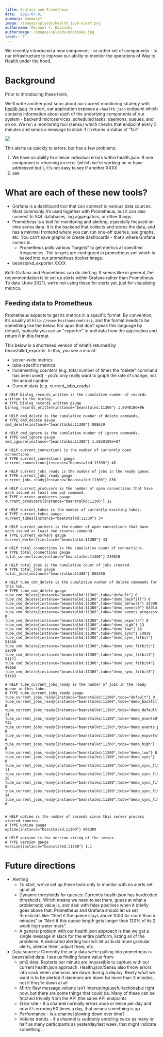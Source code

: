 ```yaml
---
title: Grafana and Prometheus
date: '2021-07-01'
summary: Summary?
image: /images/uploads/health.json-alert.png
authorname: Michael Y. Kopinsky
authorimage: /images/uploads/kopinsky.jpg
label: '?'
---
```

We recently introduced a new component - or rather set of components - to our infrastructure to improve our ability to monitor the operations of Way to Health under the hood.

# Background

Prior to introducing these tools, 

We'll write another post soon about our current monitoring strategy with [health.json](https://inadarei.github.io/rfc-healthcheck/). In short, our application exposes a `/health.json` endpoint which contains information about each of the underlying components of our system - backend microservices, scheduled tasks, daemons, queues, and so on. We run a monitoring tool (sensu) which checks that endpoint every 5 minutes and sends a message to slack if it returns a status of "fail".

![](/images/uploads/health.json-alert.png)

This alerts us quickly to errors, but has a few problems:

1. We have no ability to silence individual errors within health.json. If one component is returning an error (which we're working on or have addressed but ), it's not easy to see if another XXXX
1. aaa

# What are each of these new tools?

* Grafana is a dashboard tool that can connect to various data sources. Most commonly it’s used together with Prometheus, but it can also connect to SQL databases, log aggregators, or other things.
* Prometheus is a tool for monitoring and alerting, especially focused on time series data. It is the backend that collects and stores the data, and has a minimal frontend where you can run one-off queries, see graphs, etc. You can’t save graphs or create dashboards - that’s where Grafana comes in.
  * Prometheus polls various “targets” to get metrics at specified frequencies. The targets are configured in prometheus.yml which is baked into our prometheus docker image.
* beanstalkd_exporter XXXX

Both Grafana and Prometheus can do alerting. It seems like in general, the recommendation is to set up alerts within Grafana rather than Prometheus. To date (June 2021), we’re not using these for alerts yet, just for visualizing metrics.

## Feeding data to Prometheus

Prometheus expects to get its metrics in a specific format. By convention, it’s usually at `http://some-hostname/metrics`, and the format needs to be something like the below. For apps that don’t speak this language by default, typically you use an "exporter" to pull data from the application and return it in this format.

This below is a shortened version of what’s returned by beanstalkd_exporter. In this, you see a mix of:

* server-wide metrics
* tube-specific metrics
* Incrementing counters (e.g. total number of times the “delete” command has been used) - you’d only really want to graph the rate of change, not the actual number
* Current stats (e.g. current_jobs_ready)


```
# HELP binlog_records_written is the cumulative number of records written to the binlog.
# TYPE binlog_records_written gauge
binlog_records_written{instance="beanstalkd:11300"} 1.804818e+06

# HELP cmd_delete is the cumulative number of delete commands.
# TYPE cmd_delete gauge
cmd_delete{instance="beanstalkd:11300"} 888629

# HELP cmd_ignore is the cumulative number of ignore commands.
# TYPE cmd_ignore gauge
cmd_ignore{instance="beanstalkd:11300"} 1.5960109e+07

# HELP current_connections is the number of currently open connections.
# TYPE current_connections gauge
current_connections{instance="beanstalkd:11300"} 46

# HELP current_jobs_ready is the number of jobs in the ready queue.
# TYPE current_jobs_ready gauge
current_jobs_ready{instance="beanstalkd:11300"} 836

# HELP current_producers is the number of open connections that have each issued at least one put command.
# TYPE current_producers gauge
current_producers{instance="beanstalkd:11300"} 12

# HELP current_tubes is the number of currently-existing tubes.
# TYPE current_tubes gauge
current_tubes{instance="beanstalkd:11300"} 34

# HELP current_workers is the number of open connections that have each issued at least one reserve command.
# TYPE current_workers gauge
current_workers{instance="beanstalkd:11300"} 43

# HELP total_connections is the cumulative count of connections.
# TYPE total_connections gauge
total_connections{instance="beanstalkd:11300"} 219810

# HELP total_jobs is the cumulative count of jobs created.
# TYPE total_jobs gauge
total_jobs{instance="beanstalkd:11300"} 885380

# HELP tube_cmd_delete is the cumulative number of delete commands for this tub.
# TYPE tube_cmd_delete gauge
tube_cmd_delete{instance="beanstalkd:11300",tube="default"} 0
tube_cmd_delete{instance="beanstalkd:11300",tube="demo_backfill"} 0
tube_cmd_delete{instance="beanstalkd:11300",tube="demo_default"} 32390
tube_cmd_delete{instance="beanstalkd:11300",tube="demo_events0"} 63914
tube_cmd_delete{instance="beanstalkd:11300",tube="demo_events_progressive0"} 0
tube_cmd_delete{instance="beanstalkd:11300",tube="demo_exports"} 0
tube_cmd_delete{instance="beanstalkd:11300",tube="demo_high"} 13
tube_cmd_delete{instance="beanstalkd:11300",tube="demo_low"} 16
tube_cmd_delete{instance="beanstalkd:11300",tube="demo_sync"} 14938
tube_cmd_delete{instance="beanstalkd:11300",tube="demo_sync_fitbit"} 51560
tube_cmd_delete{instance="beanstalkd:11300",tube="demo_sync_fitbit2"} 52609
tube_cmd_delete{instance="beanstalkd:11300",tube="demo_sync_fitbit3"} 51171
tube_cmd_delete{instance="beanstalkd:11300",tube="demo_sync_fitbit4"} 49166
tube_cmd_delete{instance="beanstalkd:11300",tube="demo_sync_fitbit5"} 51103

# HELP tube_current_jobs_ready is the number of jobs in the ready queue in this tube.
# TYPE tube_current_jobs_ready gauge
tube_current_jobs_ready{instance="beanstalkd:11300",tube="default"} 0
tube_current_jobs_ready{instance="beanstalkd:11300",tube="demo_backfill"} 0
tube_current_jobs_ready{instance="beanstalkd:11300",tube="demo_default"} 11
tube_current_jobs_ready{instance="beanstalkd:11300",tube="demo_events0"} 744
tube_current_jobs_ready{instance="beanstalkd:11300",tube="demo_events_progressive0"} 0
tube_current_jobs_ready{instance="beanstalkd:11300",tube="demo_exports"} 0
tube_current_jobs_ready{instance="beanstalkd:11300",tube="demo_high"} 0
tube_current_jobs_ready{instance="beanstalkd:11300",tube="demo_low"} 0
tube_current_jobs_ready{instance="beanstalkd:11300",tube="demo_sync"} 0
tube_current_jobs_ready{instance="beanstalkd:11300",tube="demo_sync_fitbit"} 11
tube_current_jobs_ready{instance="beanstalkd:11300",tube="demo_sync_fitbit2"} 28
tube_current_jobs_ready{instance="beanstalkd:11300",tube="demo_sync_fitbit3"} 8
tube_current_jobs_ready{instance="beanstalkd:11300",tube="demo_sync_fitbit4"} 34
tube_current_jobs_ready{instance="beanstalkd:11300",tube="demo_sync_fitbit5"} 0


# HELP uptime is the number of seconds since this server process started running.
# TYPE uptime gauge
uptime{instance="beanstalkd:11300"} 996309

# HELP version is the version string of the server.
# TYPE version gauge
version{instance="beanstalkd:11300"} 1.1
```

# Future directions

* Alerting
  * To start, we've set up these tools only to monitor with no alerts set up at all.
  * Dynamic thresholds for queues: Currently health.json has hardcoded thresholds. Which means we need to set them, guess at what a problematic value is, and deal with false positives when it briefly goes above that. Prometheus and Grafana should let us set thresholds like: “Alert if the queue stays above 1000 for more than 5 minutes” or “Alert if this queue length gets longer than 120% of its 2 week high water mark”.
  * A general problem with our health.json approach is that we get a single message in slack for the entire platform, listing all of the problems. A dedicated alerting tool will let us build more granular alerts, silence them, adjust them, etc.
* Data sources: Currently the only data we’re pulling into prometheus is beanstalkd data. I see us finding future value from:
  * pm2 data: Restarts per minute are impossible to capture with our current health.json approach. Health.json/Sensu also throw errors into slack when daemons are down during a deploy. Really what we want is to be alerted if daemons are down for more than 3 minutes, not if they’re down at all
  * Mirth: Raw message volume isn’t interesting/useful/actionable right now, but there are some things that could be. Many of these can be fetched trivially from the API (the same API endpoints 
  * Error rate - if a channel normally errors once or twice per day and now it’s erroring 60 times a day, that means something is up.
  * Performance - is a channel slowing down over time?
  * Volume trends - if a channel is suddenly enrolling twice as many or half as many participants as yesterday/last week, that might indicate something.
